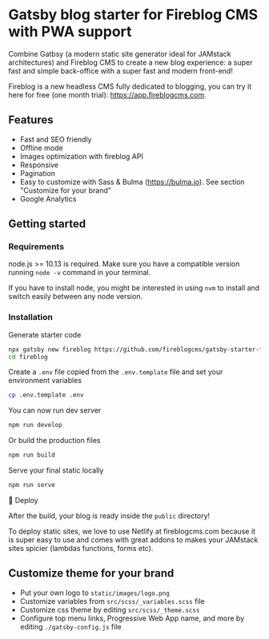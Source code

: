 # Gatsby blog starter for Fireblog CMS with PWA support

Combine Gatbsy (a modern static site generator ideal for JAMstack architectures) and Fireblog CMS to create a new blog experience: a super fast and simple back-office with a super fast and modern front-end!

Fireblog is a new headless CMS fully dedicated to blogging, you can try it here for free (one month trial): https://app.fireblogcms.com.

## Features

- Fast and SEO friendly
- Offline mode
- Images optimization with fireblog API
- Responsive
- Pagination
- Easy to customize with Sass & Bulma (https://bulma.io). See section "Customize for your brand"
- Google Analytics

## Getting started

### Requirements

node.js >= 10.13 is required. Make sure you have a compatible version running `node -v` command in your terminal.

If you have to install node, you might be interested in using `nvm` to install and switch easily between any node version.

### Installation

Generate starter code

```sh
npx gatsby new fireblog https://github.com/fireblogcms/gatsby-starter-fireblog
cd fireblog
```

Create a `.env` file copied from the `.env.template` file and set your environment variables

```sh
cp .env.template .env
```

You can now run dev server

```sh
npm run develop
```

Or build the production files

```sh
npm run build
```

Serve your final static locally

```bash
npm run serve
```

💫 Deploy

After the build, your blog is ready inside the `public` directory!

To deploy static sites, we love to use Netlify at fireblogcms.com because it is super easy to use and comes with great addons to makes your JAMstack sites spicier (lambdas functions, forms etc).

## Customize theme for your brand

- Put your own logo to `static/images/logo.png`
- Customize variables from `src/scss/_variables.scss` file
- Customize css theme by editing `src/scss/_theme.scss`
- Configure top menu links, Progressive Web App name, and more by editing `./gatsby-config.js` file
